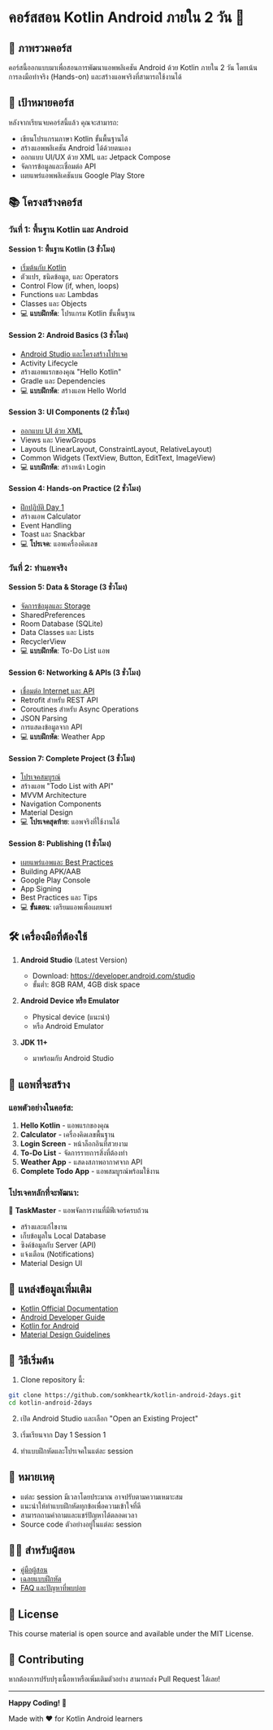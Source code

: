 # คอร์สสอน Kotlin Android ภายใน 2 วัน 🚀

## 📱 ภาพรวมคอร์ส

คอร์สนี้ออกแบบมาเพื่อสอนการพัฒนาแอพพลิเคชัน Android ด้วย Kotlin ภายใน 2 วัน โดยเน้นการลงมือทำจริง (Hands-on) และสร้างแอพจริงที่สามารถใช้งานได้

## 🎯 เป้าหมายคอร์ส

หลังจากเรียนจบคอร์สนี้แล้ว คุณจะสามารถ:
- เขียนโปรแกรมภาษา Kotlin ขั้นพื้นฐานได้
- สร้างแอพพลิเคชัน Android ได้ด้วยตนเอง
- ออกแบบ UI/UX ด้วย XML และ Jetpack Compose
- จัดการข้อมูลและเชื่อมต่อ API
- เผยแพร่แอพพลิเคชันบน Google Play Store

## 📚 โครงสร้างคอร์ส

### วันที่ 1: พื้นฐาน Kotlin และ Android

#### Session 1: พื้นฐาน Kotlin (3 ชั่วโมง)
- [เริ่มต้นกับ Kotlin](./day1/session1-kotlin-basics/README.md)
- ตัวแปร, ชนิดข้อมูล, และ Operators
- Control Flow (if, when, loops)
- Functions และ Lambdas
- Classes และ Objects
- 💻 **แบบฝึกหัด**: โปรแกรม Kotlin ขั้นพื้นฐาน

#### Session 2: Android Basics (3 ชั่วโมง)
- [Android Studio และโครงสร้างโปรเจค](./day1/session2-android-basics/README.md)
- Activity Lifecycle
- สร้างแอพแรกของคุณ "Hello Kotlin"
- Gradle และ Dependencies
- 💻 **แบบฝึกหัด**: สร้างแอพ Hello World

#### Session 3: UI Components (2 ชั่วโมง)
- [ออกแบบ UI ด้วย XML](./day1/session3-ui-components/README.md)
- Views และ ViewGroups
- Layouts (LinearLayout, ConstraintLayout, RelativeLayout)
- Common Widgets (TextView, Button, EditText, ImageView)
- 💻 **แบบฝึกหัด**: สร้างหน้า Login

#### Session 4: Hands-on Practice (2 ชั่วโมง)
- [ฝึกปฏิบัติ Day 1](./day1/session4-practice/README.md)
- สร้างแอพ Calculator
- Event Handling
- Toast และ Snackbar
- 💻 **โปรเจค**: แอพเครื่องคิดเลข

### วันที่ 2: ทำแอพจริง

#### Session 5: Data & Storage (3 ชั่วโมง)
- [จัดการข้อมูลและ Storage](./day2/session5-data-storage/README.md)
- SharedPreferences
- Room Database (SQLite)
- Data Classes และ Lists
- RecyclerView
- 💻 **แบบฝึกหัด**: To-Do List แอพ

#### Session 6: Networking & APIs (3 ชั่วโมง)
- [เชื่อมต่อ Internet และ API](./day2/session6-networking/README.md)
- Retrofit สำหรับ REST API
- Coroutines สำหรับ Async Operations
- JSON Parsing
- การแสดงข้อมูลจาก API
- 💻 **แบบฝึกหัด**: Weather App

#### Session 7: Complete Project (3 ชั่วโมง)
- [โปรเจคสมบูรณ์](./day2/session7-complete-project/README.md)
- สร้างแอพ "Todo List with API"
- MVVM Architecture
- Navigation Components
- Material Design
- 💻 **โปรเจคสุดท้าย**: แอพจริงที่ใช้งานได้

#### Session 8: Publishing (1 ชั่วโมง)
- [เผยแพร่แอพและ Best Practices](./day2/session8-publishing/README.md)
- Building APK/AAB
- Google Play Console
- App Signing
- Best Practices และ Tips
- 💻 **ขั้นตอน**: เตรียมแอพเพื่อเผยแพร่

## 🛠️ เครื่องมือที่ต้องใช้

1. **Android Studio** (Latest Version)
   - Download: https://developer.android.com/studio
   - ขั้นต่ำ: 8GB RAM, 4GB disk space

2. **Android Device หรือ Emulator**
   - Physical device (แนะนำ)
   - หรือ Android Emulator

3. **JDK 11+**
   - มาพร้อมกับ Android Studio

## 📱 แอพที่จะสร้าง

### แอพตัวอย่างในคอร์ส:
1. **Hello Kotlin** - แอพแรกของคุณ
2. **Calculator** - เครื่องคิดเลขพื้นฐาน
3. **Login Screen** - หน้าล็อกอินที่สวยงาม
4. **To-Do List** - จัดการรายการสิ่งที่ต้องทำ
5. **Weather App** - แสดงสภาพอากาศจาก API
6. **Complete Todo App** - แอพสมบูรณ์พร้อมใช้งาน

### โปรเจคหลักที่จะพัฒนา:
📌 **TaskMaster** - แอพจัดการงานที่มีฟีเจอร์ครบถ้วน
- สร้างและแก้ไขงาน
- เก็บข้อมูลใน Local Database
- ซิงค์ข้อมูลกับ Server (API)
- แจ้งเตือน (Notifications)
- Material Design UI

## 📖 แหล่งข้อมูลเพิ่มเติม

- [Kotlin Official Documentation](https://kotlinlang.org/docs/home.html)
- [Android Developer Guide](https://developer.android.com/guide)
- [Kotlin for Android](https://developer.android.com/kotlin)
- [Material Design Guidelines](https://material.io/design)

## 🚀 วิธีเริ่มต้น

1. Clone repository นี้:
```bash
git clone https://github.com/somkheartk/kotlin-android-2days.git
cd kotlin-android-2days
```

2. เปิด Android Studio และเลือก "Open an Existing Project"

3. เริ่มเรียนจาก Day 1 Session 1

4. ทำแบบฝึกหัดและโปรเจคในแต่ละ session

## 📝 หมายเหตุ

- แต่ละ session มีเวลาโดยประมาณ อาจปรับตามความเหมาะสม
- แนะนำให้ทำแบบฝึกหัดทุกข้อเพื่อความเข้าใจที่ดี
- สามารถถามคำถามและแชร์ปัญหาได้ตลอดเวลา
- Source code ตัวอย่างอยู่ในแต่ละ session

## 👨‍🏫 สำหรับผู้สอน

- [คู่มือผู้สอน](./instructor-guide/README.md)
- [เฉลยแบบฝึกหัด](./solutions/README.md)
- [FAQ และปัญหาที่พบบ่อย](./faq/README.md)

## 📄 License

This course material is open source and available under the MIT License.

## 🤝 Contributing

หากต้องการปรับปรุงเนื้อหาหรือเพิ่มเติมตัวอย่าง สามารถส่ง Pull Request ได้เลย!

---

**Happy Coding! 🎉**

Made with ❤️ for Kotlin Android learners